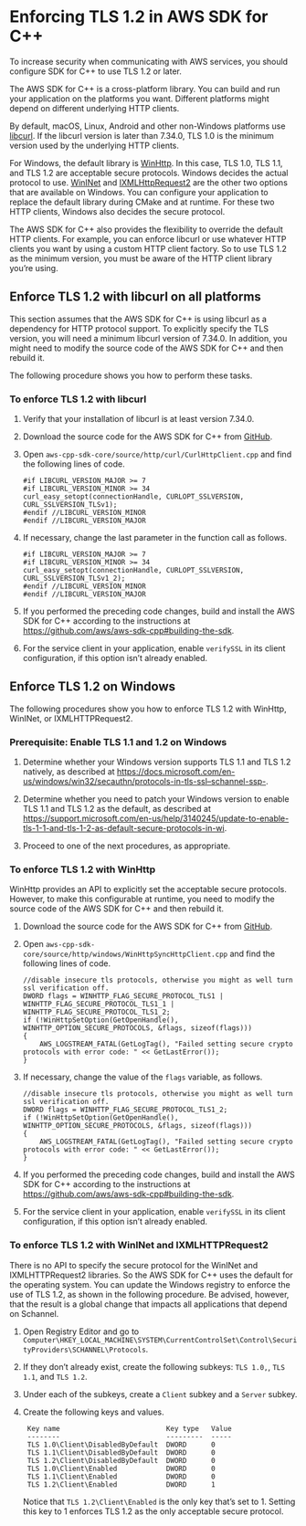 # Enforcing TLS 1\.2 in AWS SDK for C\+\+<a name="enforcing-tls"></a>

To increase security when communicating with AWS services, you should configure SDK for C\+\+ to use TLS 1\.2 or later\.

The AWS SDK for C\+\+ is a cross\-platform library\. You can build and run your application on the platforms you want\. Different platforms might depend on different underlying HTTP clients\.

By default, macOS, Linux, Android and other non\-Windows platforms use [libcurl](https://curl.haxx.se/libcurl/)\. If the libcurl version is later than 7\.34\.0, TLS 1\.0 is the minimum version used by the underlying HTTP clients\.

For Windows, the default library is [WinHttp](https://docs.microsoft.com/en-us/windows/win32/winhttp)\. In this case, TLS 1\.0, TLS 1\.1, and TLS 1\.2 are acceptable secure protocols\. Windows decides the actual protocol to use\. [WinINet](https://docs.microsoft.com/en-us/windows/win32/wininet) and [IXMLHttpRequest2](https://docs.microsoft.com/en-us/windows/win32/api/_ixhr2) are the other two options that are available on Windows\. You can configure your application to replace the default library during CMake and at runtime\. For these two HTTP clients, Windows also decides the secure protocol\.

The AWS SDK for C\+\+ also provides the flexibility to override the default HTTP clients\. For example, you can enforce libcurl or use whatever HTTP clients you want by using a custom HTTP client factory\. So to use TLS 1\.2 as the minimum version, you must be aware of the HTTP client library you’re using\.

## Enforce TLS 1\.2 with libcurl on all platforms<a name="enforce-tls-1-2-with-libcurl-on-all-platforms"></a>

This section assumes that the AWS SDK for C\+\+ is using libcurl as a dependency for HTTP protocol support\. To explicitly specify the TLS version, you will need a minimum libcurl version of 7\.34\.0\. In addition, you might need to modify the source code of the AWS SDK for C\+\+ and then rebuild it\.

The following procedure shows you how to perform these tasks\.

### To enforce TLS 1\.2 with libcurl<a name="to-enforce-tls-1-2-with-libcurl"></a>

1. Verify that your installation of libcurl is at least version 7\.34\.0\.

1. Download the source code for the AWS SDK for C\+\+ from [GitHub](http://github.com/aws/aws-sdk-cpp)\.

1. Open `aws-cpp-sdk-core/source/http/curl/CurlHttpClient.cpp` and find the following lines of code\.

   ```
   #if LIBCURL_VERSION_MAJOR >= 7
   #if LIBCURL_VERSION_MINOR >= 34
   curl_easy_setopt(connectionHandle, CURLOPT_SSLVERSION, CURL_SSLVERSION_TLSv1);
   #endif //LIBCURL_VERSION_MINOR
   #endif //LIBCURL_VERSION_MAJOR
   ```

1. If necessary, change the last parameter in the function call as follows\.

   ```
   #if LIBCURL_VERSION_MAJOR >= 7
   #if LIBCURL_VERSION_MINOR >= 34
   curl_easy_setopt(connectionHandle, CURLOPT_SSLVERSION, CURL_SSLVERSION_TLSv1_2);
   #endif //LIBCURL_VERSION_MINOR
   #endif //LIBCURL_VERSION_MAJOR
   ```

1. If you performed the preceding code changes, build and install the AWS SDK for C\+\+ according to the instructions at [https://github\.com/aws/aws\-sdk\-cpp\#building\-the\-sdk](https://github.com/aws/aws-sdk-cpp#building-the-sdk)\.

1. For the service client in your application, enable `verifySSL` in its client configuration, if this option isn’t already enabled\.

## Enforce TLS 1\.2 on Windows<a name="enforce-tls-1-2-on-windows"></a>

The following procedures show you how to enforce TLS 1\.2 with WinHttp, WinINet, or IXMLHTTPRequest2\.

### Prerequisite: Enable TLS 1\.1 and 1\.2 on Windows<a name="prerequisite-enable-tls-1-1-and-1-2-on-windows"></a>

1. Determine whether your Windows version supports TLS 1\.1 and TLS 1\.2 natively, as described at [https://docs\.microsoft\.com/en\-us/windows/win32/secauthn/protocols\-in\-tls\-ssl–schannel\-ssp\-](https://docs.microsoft.com/en-us/windows/win32/secauthn/protocols-in-tls-ssl--schannel-ssp-)\.

1. Determine whether you need to patch your Windows version to enable TLS 1\.1 and TLS 1\.2 as the default, as described at [https://support\.microsoft\.com/en\-us/help/3140245/update\-to\-enable\-tls\-1\-1\-and\-tls\-1\-2\-as\-default\-secure\-protocols\-in\-wi](https://support.microsoft.com/en-us/help/3140245/update-to-enable-tls-1-1-and-tls-1-2-as-default-secure-protocols-in-wi)\.

1. Proceed to one of the next procedures, as appropriate\.

### To enforce TLS 1\.2 with WinHttp<a name="to-enforce-tls-1-2-with-winhttp"></a>

WinHttp provides an API to explicitly set the acceptable secure protocols\. However, to make this configurable at runtime, you need to modify the source code of the AWS SDK for C\+\+ and then rebuild it\.

1. Download the source code for the AWS SDK for C\+\+ from [GitHub](http://github.com/aws/aws-sdk-cpp)\.

1. Open `aws-cpp-sdk-core/source/http/windows/WinHttpSyncHttpClient.cpp` and find the following lines of code\.

   ```
   //disable insecure tls protocols, otherwise you might as well turn ssl verification off.
   DWORD flags = WINHTTP_FLAG_SECURE_PROTOCOL_TLS1 | WINHTTP_FLAG_SECURE_PROTOCOL_TLS1_1 | WINHTTP_FLAG_SECURE_PROTOCOL_TLS1_2;
   if (!WinHttpSetOption(GetOpenHandle(), WINHTTP_OPTION_SECURE_PROTOCOLS, &flags, sizeof(flags)))
   {
       AWS_LOGSTREAM_FATAL(GetLogTag(), "Failed setting secure crypto protocols with error code: " << GetLastError());
   }
   ```

1. If necessary, change the value of the `flags` variable, as follows\.

   ```
   //disable insecure tls protocols, otherwise you might as well turn ssl verification off.
   DWORD flags = WINHTTP_FLAG_SECURE_PROTOCOL_TLS1_2;
   if (!WinHttpSetOption(GetOpenHandle(), WINHTTP_OPTION_SECURE_PROTOCOLS, &flags, sizeof(flags)))
   {
       AWS_LOGSTREAM_FATAL(GetLogTag(), "Failed setting secure crypto protocols with error code: " << GetLastError());
   }
   ```

1. If you performed the preceding code changes, build and install the AWS SDK for C\+\+ according to the instructions at [https://github\.com/aws/aws\-sdk\-cpp\#building\-the\-sdk](https://github.com/aws/aws-sdk-cpp#building-the-sdk)\.

1. For the service client in your application, enable `verifySSL` in its client configuration, if this option isn’t already enabled\.

### To enforce TLS 1\.2 with WinINet and IXMLHTTPRequest2<a name="to-enforce-tls-1-2-with-wininet-and-ixmlhttprequest2"></a>

There is no API to specify the secure protocol for the WinINet and IXMLHTTPRequest2 libraries\. So the AWS SDK for C\+\+ uses the default for the operating system\. You can update the Windows registry to enforce the use of TLS 1\.2, as shown in the following procedure\. Be advised, however, that the result is a global change that impacts all applications that depend on Schannel\.

1. Open Registry Editor and go to `Computer\HKEY_LOCAL_MACHINE\SYSTEM\CurrentControlSet\Control\SecurityProviders\SCHANNEL\Protocols`\.

1. If they don’t already exist, create the following subkeys: `TLS 1.0,`, `TLS 1.1`, and `TLS 1.2`\.

1. Under each of the subkeys, create a `Client` subkey and a `Server` subkey\.

1. Create the following keys and values\.

   ```
    Key name                          Key type   Value
    --------                          ---------  -----
    TLS 1.0\Client\DisabledByDefault  DWORD      0
    TLS 1.1\Client\DisabledByDefault  DWORD      0
    TLS 1.2\Client\DisabledByDefault  DWORD      0
    TLS 1.0\Client\Enabled            DWORD      0
    TLS 1.1\Client\Enabled            DWORD      0
    TLS 1.2\Client\Enabled            DWORD      1
   ```

   Notice that `TLS 1.2\Client\Enabled` is the only key that’s set to 1\. Setting this key to 1 enforces TLS 1\.2 as the only acceptable secure protocol\.